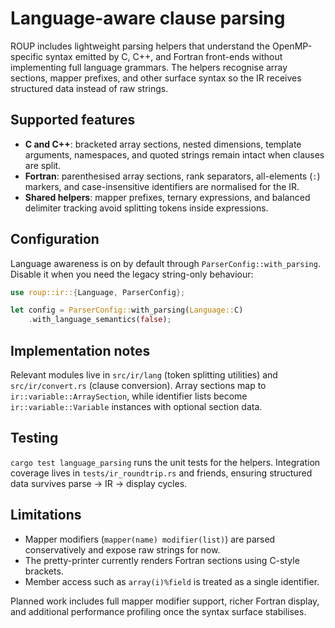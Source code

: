 # Language-aware clause parsing

ROUP includes lightweight parsing helpers that understand the OpenMP-specific
syntax emitted by C, C++, and Fortran front-ends without implementing full
language grammars. The helpers recognise array sections, mapper prefixes, and
other surface syntax so the IR receives structured data instead of raw strings.

## Supported features

- **C and C++**: bracketed array sections, nested dimensions, template
  arguments, namespaces, and quoted strings remain intact when clauses are
  split.
- **Fortran**: parenthesised array sections, rank separators, all-elements (`:`)
  markers, and case-insensitive identifiers are normalised for the IR.
- **Shared helpers**: mapper prefixes, ternary expressions, and balanced
  delimiter tracking avoid splitting tokens inside expressions.

## Configuration

Language awareness is on by default through `ParserConfig::with_parsing`. Disable
it when you need the legacy string-only behaviour:

```rust
use roup::ir::{Language, ParserConfig};

let config = ParserConfig::with_parsing(Language::C)
    .with_language_semantics(false);
```

## Implementation notes

Relevant modules live in `src/ir/lang` (token splitting utilities) and
`src/ir/convert.rs` (clause conversion). Array sections map to
`ir::variable::ArraySection`, while identifier lists become
`ir::variable::Variable` instances with optional section data.

## Testing

`cargo test language_parsing` runs the unit tests for the helpers. Integration
coverage lives in `tests/ir_roundtrip.rs` and friends, ensuring structured data
survives parse → IR → display cycles.

## Limitations

- Mapper modifiers (`mapper(name) modifier(list)`) are parsed conservatively and
  expose raw strings for now.
- The pretty-printer currently renders Fortran sections using C-style brackets.
- Member access such as `array(i)%field` is treated as a single identifier.

Planned work includes full mapper modifier support, richer Fortran display, and
additional performance profiling once the syntax surface stabilises.
